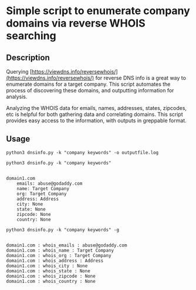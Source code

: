 # Simple script to enumerate company domains via reverse WHOIS searching

## Description

Querying [https://viewdns.info/reversewhois/](https://viewdns.info/reversewhois/) for reverse DNS info is a great way to enumerate domains for a target company. This script automates the process of discovering these domains, and outputting information for analysis.

Analyzing the WHOIS data for emails, names, addresses, states, zipcodes, etc is helpful for both gathering data and correlating domains. This script provides easy access to the information, with outputs in greppable format.

## Usage

```
python3 dnsinfo.py -k "company keywords" -o outputfile.log
```

```
python3 dnsinfo.py -k "company keywords"


domain1.com
    emails: abuse@godaddy.com
    name: Target Company
    org: Target Company
    address: Address
    city: None
    state: None
    zipcode: None
    country: None
```

```
python3 dnsinfo.py -k "company keywords" -g


domain1.com : whois_emails : abuse@godaddy.com
domain1.com : whois_name : Target Company
domain1.com : whois_org : Target Company
domain1.com : whois_address : Address
domain1.com : whois_city : None
domain1.com : whois_state : None
domain1.com : whois_zipcode : None
domain1.com : whois_country : None
```
